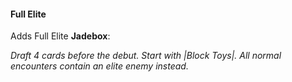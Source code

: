 #### Full Elite

Adds Full Elite **Jadebox**: 

*Draft 4 cards before the debut. Start with |Block Toys|. All normal encounters contain an elite enemy instead.*
